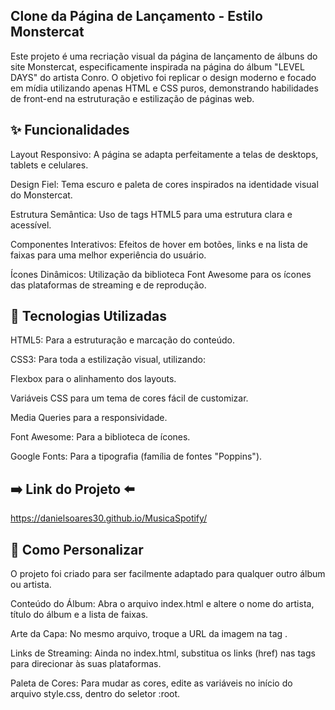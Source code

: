 

## Clone da Página de Lançamento - Estilo Monstercat
Este projeto é uma recriação visual da página de lançamento de álbuns do site Monstercat, especificamente inspirada na página do álbum "LEVEL DAYS" do artista Conro. O objetivo foi replicar o design moderno e focado em mídia utilizando apenas HTML e CSS puros, demonstrando habilidades de front-end na estruturação e estilização de páginas web.

## ✨ Funcionalidades
Layout Responsivo: A página se adapta perfeitamente a telas de desktops, tablets e celulares.

Design Fiel: Tema escuro e paleta de cores inspirados na identidade visual do Monstercat.

Estrutura Semântica: Uso de tags HTML5 para uma estrutura clara e acessível.

Componentes Interativos: Efeitos de hover em botões, links e na lista de faixas para uma melhor experiência do usuário.

Ícones Dinâmicos: Utilização da biblioteca Font Awesome para os ícones das plataformas de streaming e de reprodução.

## 🚀 Tecnologias Utilizadas
HTML5: Para a estruturação e marcação do conteúdo.

CSS3: Para toda a estilização visual, utilizando:

Flexbox para o alinhamento dos layouts.

Variáveis CSS para um tema de cores fácil de customizar.

Media Queries para a responsividade.

Font Awesome: Para a biblioteca de ícones.

Google Fonts: Para a tipografia (família de fontes "Poppins").


## ➡️ Link  do Projeto ⬅️

https://danielsoares30.github.io/MusicaSpotify/

## 🔧 Como Personalizar
O projeto foi criado para ser facilmente adaptado para qualquer outro álbum ou artista.

Conteúdo do Álbum: Abra o arquivo index.html e altere o nome do artista, título do álbum e a lista de faixas.

Arte da Capa: No mesmo arquivo, troque a URL da imagem na tag <img class="album-art">.

Links de Streaming: Ainda no index.html, substitua os links (href) nas tags <a> para direcionar às suas plataformas.

Paleta de Cores: Para mudar as cores, edite as variáveis no início do arquivo style.css, dentro do seletor :root.

